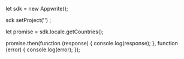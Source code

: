 let sdk = new Appwrite();

sdk
    setProject('')
;

let promise = sdk.locale.getCountries();

promise.then(function (response) {
    console.log(response);
}, function (error) {
    console.log(error);
});